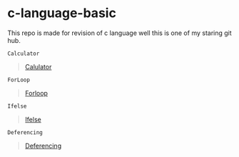 # c-language-basic
This repo is made for revision of c language
well this is one of my staring git hub.

```
Calculator
```
>[Calulator](https://github.com/shreyash00007/c-language-basic/blob/main/Calculator.c)

```
ForLoop
```
>[Forloop](https://github.com/shreyash00007/c-language-basic/blob/main/Forloops.c)
```
Ifelse
```
>[Ifelse](https://github.com/shreyash00007/c-language-basic/blob/main/ifelse.c)
```
Deferencing
```
>[Deferencing](https://github.com/shreyash00007/c-language-basic/blob/main/deferencing.c)
